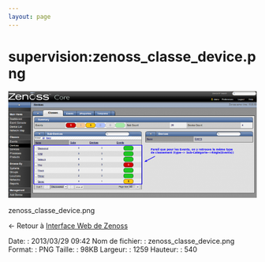```yaml
---
layout: page
---
```


supervision:zenoss\_classe\_device.png
======================================

[![zenoss\_classe\_device.png](../../assets/media/supervision/zenoss_classe_device.png@cache=&w=900&h=386 "zenoss_classe_device.png")](../../assets/media/supervision/zenoss_classe_device.png@cache= "Afficher le fichier original")

zenoss\_classe\_device.png

← Retour à [Interface Web de
Zenoss](../../zenoss/zenoss-interface.html "zenoss:zenoss-interface")

Date:
:   2013/03/29 09:42
Nom de fichier:
:   zenoss\_classe\_device.png
Format:
:   PNG
Taille:
:   98KB
Largeur:
:   1259
Hauteur:
:   540

